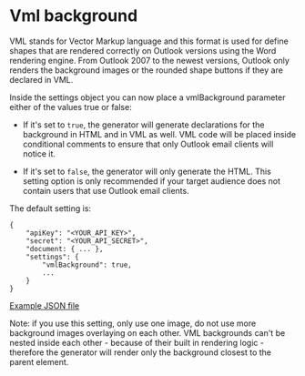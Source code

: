 # Vml background

VML stands for Vector Markup language and this format is used for define shapes that are rendered correctly on Outlook versions using the Word rendering engine. From Outlook 2007 to the newest versions, Outlook only renders the background images or the rounded shape buttons if they are declared in VML.

Inside the settings object you can now place a vmlBackground parameter either of the values true or false:

- If it's set to `true`, the generator will generate declarations for the background in HTML and in VML as well. VML code will be placed inside conditional comments to ensure that only Outlook email clients will notice it.

- If it's set to `false`, the generator will only generate the HTML. This setting option is only recommended if your target audience does not contain users that use Outlook email clients.

The default setting is:

```
{
	"apiKey": "<YOUR_API_KEY>",
	"secret": "<YOUR_API_SECRET>",
	"document: { ... },
	"settings": {
		"vmlBackground": true,
		...
	}
}
```

[Example JSON file](../full-email-layout-examples/vml_background_example.json)

Note: if you use this setting, only use one image, do not use more background images overlaying on each other. VML backgrounds can't be nested inside each other - because of their built in rendering logic - therefore the generator will render only the background closest to the parent element.
